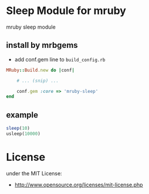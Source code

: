 # Sleep Module for mruby
mruby sleep module

## install by mrbgems
 - add conf.gem line to `build_config.rb`
```ruby
MRuby::Build.new do |conf|

    # ... (snip) ...

    conf.gem :core => 'mruby-sleep'
end
```

## example

```ruby
sleep(10)
usleep(10000)
```

# License
under the MIT License:

* http://www.opensource.org/licenses/mit-license.php


